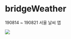 # bridgeWeather
190814 ~ 190821 서울 날씨 앱

<img src = 'https://slack-imgs.com/?c=1&o1=ro&url=https%3A%2F%2Fwww.notion.so%2Fimage%2Fhttps%253A%252F%252Fs3-us-west-2.amazonaws.com%252Fsecure.notion-static.com%252F59a484aa-9c95-475b-887e-f9ad3fa809d8%252Fweather.jpeg%3Ftable%3Dblock%26id%3D98e5ce8f-b13f-48dd-b27b-935491110054%26width%3D2050%26cache%3Dv2'>
